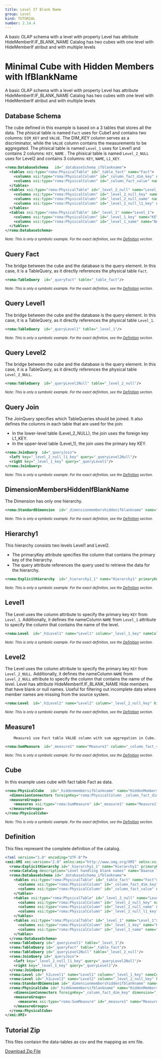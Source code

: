 ```yaml
---
title: Level If Blank Name
group: Level
kind: TUTORIAL
number: 2.14.4
---
```

A basic OLAP schema with a level with property Level has attribute HideMemberIf.IF_BLANK_NAME
Catalog has two cubes with one level with HideMemberIf atribut and with multiple levels


# Minimal Cube with Hidden Members with IfBlankName

A basic OLAP schema with a level with property Level has attribute HideMemberIf.IF_BLANK_NAME
Catalog has two cubes with one level with HideMemberIf atribut and with multiple levels


## Database Schema

The cube defined in this example is based on a 3 tables that stores all the data.
The phisical table is named `Fact` uses for Cube1 and contains two columns: `DIM_KEY` and `VALUE`.
The DIM_KEY column serves as a discriminator, while the `VALUE` column contains the measurements to be aggregated.
The phisical table is named `Level_1` uses for Level1 and contains 2 columns: `KEY`, `NAME` .
The phisical table is named `Level_2_NULL` uses for Level2 and contains 3 columns: `KEY`, `NAME`, `L1_KEY`.


```xml
<roma:DatabaseSchema   id="_databaseSchema_ifblankname">
  <tables xsi:type="roma:PhysicalTable" id="_table_fact" name="Fact">
    <columns xsi:type="roma:PhysicalColumn" id="_column_fact_dim_key" name="DIM_KEY" type="Integer"/>
    <columns xsi:type="roma:PhysicalColumn" id="_column_fact_value" name="VALUE" type="Integer"/>
  </tables>
  <tables xsi:type="roma:PhysicalTable" id="_level_2_null" name="Level_2_NULL">
    <columns xsi:type="roma:PhysicalColumn" id="_level_2_null_key" name="KEY" type="Integer"/>
    <columns xsi:type="roma:PhysicalColumn" id="_level_2_null_name" name="NAME"/>
    <columns xsi:type="roma:PhysicalColumn" id="_level_2_null_l1_key" name="L1_KEY" type="Integer"/>
  </tables>
  <tables xsi:type="roma:PhysicalTable" id="_level_1" name="Level_1">
    <columns xsi:type="roma:PhysicalColumn" id="_level_1_key" name="KEY" type="Integer"/>
    <columns xsi:type="roma:PhysicalColumn" id="_level_1_name" name="NAME"/>
  </tables>
</roma:DatabaseSchema>

```
*<small>Note: This is only a symbolic example. For the exact definition, see the [Definition](#definition) section.</small>*
## Query Fact

The bridge between the cube and the database is the query element. In this case, it is a TableQuery,
as it directly references the physical table `Fact`.


```xml
<roma:TableQuery  id="_queryFact" table="_table_fact"/>

```
*<small>Note: This is only a symbolic example. For the exact definition, see the [Definition](#definition) section.</small>*
## Query Level1

The bridge between the cube and the database is the query element. In this case, it is a TableQuery,
as it directly references the physical table `Level_1`.


```xml
<roma:TableQuery  id="_queryLevel1" table="_level_1"/>

```
*<small>Note: This is only a symbolic example. For the exact definition, see the [Definition](#definition) section.</small>*
## Query Level2

The bridge between the cube and the database is the query element. In this case, it is a TableQuery,
as it directly references the physical table `Level_2_NULL`.


```xml
<roma:TableQuery  id="_queryLevel2Null" table="_level_2_null"/>

```
*<small>Note: This is only a symbolic example. For the exact definition, see the [Definition](#definition) section.</small>*
## Query Join

The JoinQuery specifies which TableQueries should be joined. It also defines the columns in each table that are used for the join:

- In the lower-level table (Level_2_NULL), the join uses the foreign key L1_KEY.
- In the upper-level table (Level_1), the join uses the primary key KEY.



```xml
<roma:JoinQuery  id="_queryJoin">
  <left key="_level_2_null_l1_key" query="_queryLevel2Null"/>
  <right key="_level_1_key" query="_queryLevel1"/>
</roma:JoinQuery>

```
*<small>Note: This is only a symbolic example. For the exact definition, see the [Definition](#definition) section.</small>*
## DimensionMembersHiddenIfBlankName

The Dimension has only one hierarchy.


```xml
<roma:StandardDimension  id="_dimensionmembershiddenifblankname" name="DimensionMembersHiddenIfBlankName" hierarchies="roma:ExplicitHierarchy _hierarchy1_1"/>

```
*<small>Note: This is only a symbolic example. For the exact definition, see the [Definition](#definition) section.</small>*
## Hierarchy1

This hierarchy consists two levels Level1 and Level2.
- The primaryKey attribute specifies the column that contains the primary key of the hierarchy.
- The query attribute references the query used to retrieve the data for the hierarchy.


```xml
<roma:ExplicitHierarchy  id="_hierarchy1_1" name="Hierarchy1" primaryKey="_level_2_null_key" query="_queryJoin" levels="_h1Level1 _h1Level2"/>

```
*<small>Note: This is only a symbolic example. For the exact definition, see the [Definition](#definition) section.</small>*
## Level1

The Level uses the column attribute to specify the primary key `KEY` from `Level_1`.
Additionally, it defines the nameColumn `NAME` from `Level_1` attribute  to specify
the column that contains the name of the level.


```xml
<roma:Level  id="_h1Level1" name="Level1" column="_level_1_key" nameColumn="_level_1_name"/>

```
*<small>Note: This is only a symbolic example. For the exact definition, see the [Definition](#definition) section.</small>*
## Level2

The Level uses the column attribute to specify the primary key `KEY` from `Level_2_NULL`.
Additionally, it defines the nameColumn `NAME` from `Level_2_NULL` attribute  to specify
the column that contains the name of the level.
Level has  attribute HideMemberIf.IF_BLANK_NAME
Hide members that have blank or null names. Useful for filtering out incomplete data
where member names are missing from the source system.


```xml
<roma:Level  id="_h1Level2" name="Level2" column="_level_2_null_key" hideMemberIf="IfBlankName" nameColumn="_level_2_null_name"/>

```
*<small>Note: This is only a symbolic example. For the exact definition, see the [Definition](#definition) section.</small>*
## Measure1

        Measure1 use Fact table VALUE column with sum aggregation in Cube.


```xml
<roma:SumMeasure  id="_measure1" name="Measure1" column="_column_fact_value"/>

```
*<small>Note: This is only a symbolic example. For the exact definition, see the [Definition](#definition) section.</small>*
## Cube

In this example uses cube with fact table Fact as data.


```xml
<roma:PhysicalCube   id="_hiddenmembersifblankname" name="HiddenMembersIfBlankName" query="_queryFact">
  <dimensionConnectors foreignKey="roma:PhysicalColumn _column_fact_dim_key" dimension="roma:StandardDimension _dimensionmembershiddenifblankname" overrideDimensionName="DimensionMembersHiddenIfBlankName" id="_dc_dimensionMembersHiddenIfBlankName"/>
  <measureGroups>
    <measures xsi:type="roma:SumMeasure" id="_measure1" name="Measure1" column="_column_fact_value"/>
  </measureGroups>
</roma:PhysicalCube>

```
*<small>Note: This is only a symbolic example. For the exact definition, see the [Definition](#definition) section.</small>*

## Definition

This files represent the complete definition of the catalog.

```xml
<?xml version="1.0" encoding="UTF-8"?>
<xmi:XMI xmi:version="2.0" xmlns:xmi="http://www.omg.org/XMI" xmlns:xsi="http://www.w3.org/2001/XMLSchema-instance" xmlns:roma="https://www.daanse.org/spec/org.eclipse.daanse.rolap.mapping">
  <roma:ExplicitHierarchy id="_hierarchy1_1" name="Hierarchy1" primaryKey="_level_2_null_key" query="_queryJoin" levels="_h1Level1 _h1Level2"/>
  <roma:Catalog description="Level handling blank names" name="Daanse Tutorial - Level If Blank Name" cubes="_hiddenmembersifblankname" dbschemas="_databaseSchema_ifblankname"/>
  <roma:DatabaseSchema id="_databaseSchema_ifblankname">
    <tables xsi:type="roma:PhysicalTable" id="_table_fact" name="Fact">
      <columns xsi:type="roma:PhysicalColumn" id="_column_fact_dim_key" name="DIM_KEY" type="Integer"/>
      <columns xsi:type="roma:PhysicalColumn" id="_column_fact_value" name="VALUE" type="Integer"/>
    </tables>
    <tables xsi:type="roma:PhysicalTable" id="_level_2_null" name="Level_2_NULL">
      <columns xsi:type="roma:PhysicalColumn" id="_level_2_null_key" name="KEY" type="Integer"/>
      <columns xsi:type="roma:PhysicalColumn" id="_level_2_null_name" name="NAME"/>
      <columns xsi:type="roma:PhysicalColumn" id="_level_2_null_l1_key" name="L1_KEY" type="Integer"/>
    </tables>
    <tables xsi:type="roma:PhysicalTable" id="_level_1" name="Level_1">
      <columns xsi:type="roma:PhysicalColumn" id="_level_1_key" name="KEY" type="Integer"/>
      <columns xsi:type="roma:PhysicalColumn" id="_level_1_name" name="NAME"/>
    </tables>
  </roma:DatabaseSchema>
  <roma:TableQuery id="_queryLevel1" table="_level_1"/>
  <roma:TableQuery id="_queryFact" table="_table_fact"/>
  <roma:TableQuery id="_queryLevel2Null" table="_level_2_null"/>
  <roma:JoinQuery id="_queryJoin">
    <left key="_level_2_null_l1_key" query="_queryLevel2Null"/>
    <right key="_level_1_key" query="_queryLevel1"/>
  </roma:JoinQuery>
  <roma:Level id="_h1Level1" name="Level1" column="_level_1_key" nameColumn="_level_1_name"/>
  <roma:Level id="_h1Level2" name="Level2" column="_level_2_null_key" hideMemberIf="IfBlankName" nameColumn="_level_2_null_name"/>
  <roma:StandardDimension id="_dimensionmembershiddenifblankname" name="DimensionMembersHiddenIfBlankName" hierarchies="_hierarchy1_1"/>
  <roma:PhysicalCube id="_hiddenmembersifblankname" name="HiddenMembersIfBlankName" query="_queryFact">
    <dimensionConnectors foreignKey="_column_fact_dim_key" dimension="_dimensionmembershiddenifblankname" overrideDimensionName="DimensionMembersHiddenIfBlankName" id="_dc_dimensionMembersHiddenIfBlankName"/>
    <measureGroups>
      <measures xsi:type="roma:SumMeasure" id="_measure1" name="Measure1" column="_column_fact_value"/>
    </measureGroups>
  </roma:PhysicalCube>
</xmi:XMI>

```



## Tutorial Zip
This files contaisn the data-tables as csv and the mapping as xmi file.

<a href="./zip/tutorial.level.ifblankname.zip" download>Download Zip File</a>
